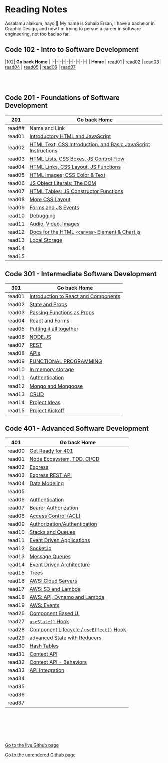 # Reading Notes

Assalamu alaikum, hayo 👋 My name is Suhaib Ersan, I have a bachelor in Graphic Design, and now I'm trying to persue a career in software engineering, not too bad so far.

## Code 102 - Intro to Software Development

|102| **Go back Home** |
|-|-|-|-|-|-|-|-|-|-|
| **Home** | [read01](https://suhaib-ersan.github.io/reading-notes/read01) | [read02](https://suhaib-ersan.github.io/reading-notes/read02) | [read03](https://suhaib-ersan.github.io/reading-notes/read03) | [read04](https://suhaib-ersan.github.io/reading-notes/read04) | [read05](https://suhaib-ersan.github.io/reading-notes/read05) | [read06](https://suhaib-ersan.github.io/reading-notes/read06) | [read07](https://suhaib-ersan.github.io/reading-notes/read07)

<br/><br/>

## Code 201 - Foundations of Software Development

|201| **Go back Home** |
|-|-|
| read## | Name and Link |
| read01 | [Introductory HTML and JavaScript](https://suhaib-ersan.github.io/reading-notes/201/read01) |
| read02 | [HTML Text, CSS Introduction, and Basic JavaScript Instructions](https://suhaib-ersan.github.io/reading-notes/201/read02) |
| read03 | [HTML Lists, CSS Boxes, JS Control Flow](https://suhaib-ersan.github.io/reading-notes/201/read03) |
| read04 | [HTML Links, CSS Layout, JS Functions](https://suhaib-ersan.github.io/reading-notes/201/read04) |
| read05 | [HTML Images; CSS Color & Text](https://suhaib-ersan.github.io/reading-notes/201/read05) |
| read06 | [JS Object Literals; The DOM](https://suhaib-ersan.github.io/reading-notes/201/read06) |
| read07 | [HTML Tables; JS Constructor Functions](https://suhaib-ersan.github.io/reading-notes/201/read07) |
| read08 | [More CSS Layout](https://suhaib-ersan.github.io/reading-notes/201/read08) |
| read09 | [Forms and JS Events](https://suhaib-ersan.github.io/reading-notes/201/read09) |
| read10 | [Debugging](https://suhaib-ersan.github.io/reading-notes/201/read10) |
| read11 | [Audio, Video, Images](https://suhaib-ersan.github.io/reading-notes/201/read11) |
| read12 | [Docs for the HTML `<canvas>` Element & Chart.js](https://suhaib-ersan.github.io/reading-notes/201/read12) |
| read13 | [Local Storage](https://suhaib-ersan.github.io/reading-notes/201/read13) |
| read14 | [](https://suhaib-ersan.github.io/reading-notes/201/read14) |
| read15 | [](https://suhaib-ersan.github.io/reading-notes/201/read15) |



## Code 301 - Intermediate Software Development

|301| **Go back Home** |
|-|-|
| read01 | [Introduction to React and Components](https://suhaib-ersan.github.io/reading-notes/301/read01) |
| read02 | [State and Props](https://suhaib-ersan.github.io/reading-notes/301/read02) |
| read03 | [Passing Functions as Props](https://suhaib-ersan.github.io/reading-notes/301/read03) |
| read04 | [React and Forms](https://suhaib-ersan.github.io/reading-notes/301/read04) |
| read05 | [Putting it all together](https://suhaib-ersan.github.io/reading-notes/301/read05) |
| read06 | [NODE.JS](https://suhaib-ersan.github.io/reading-notes/301/read06) |
| read07 | [REST](https://suhaib-ersan.github.io/reading-notes/301/read07) |
| read08 | [APIs](https://suhaib-ersan.github.io/reading-notes/301/read08) |
| read09 | [FUNCTIONAL PROGRAMMING](https://suhaib-ersan.github.io/reading-notes/301/read09) |
| read10 | [In memory storage](https://suhaib-ersan.github.io/reading-notes/301/read10) |
| read11 | [Authentication](https://suhaib-ersan.github.io/reading-notes/301/read11) |
| read12 | [Mongo and Mongoose](https://suhaib-ersan.github.io/reading-notes/301/read12) |
| read13 | [CRUD](https://suhaib-ersan.github.io/reading-notes/301/read13) |
| read14 | [Project Ideas](https://suhaib-ersan.github.io/reading-notes/301/read14) |
| read15 | [Project Kickoff](https://suhaib-ersan.github.io/reading-notes/301/read15) |
## Code 401 - Advanced Software Development

|401| **Go back Home** |
|-|-|
| read00 | [Get Ready for 401](https://suhaib-ersan.github.io/reading-notes/401/read00) |
| read01 | [Node Ecosystem, TDD, CI/CD](https://suhaib-ersan.github.io/reading-notes/401/read01) |
| read02 | [Express](https://suhaib-ersan.github.io/reading-notes/401/read02) |
| read03 | [Express REST API](https://suhaib-ersan.github.io/reading-notes/401/read03) |
| read04 | [Data Modeling](https://suhaib-ersan.github.io/reading-notes/401/read04) |
| read05 | []() |
| read06 | [Authentication](https://suhaib-ersan.github.io/reading-notes/401/read06) |
| read07 | [Bearer Authorization](https://suhaib-ersan.github.io/reading-notes/401/read07) |
| read08 | [Access Control (ACL)](https://suhaib-ersan.github.io/reading-notes/401/read08) |
| read09 | [Authorization/Authentication](https://suhaib-ersan.github.io/reading-notes/401/read09) |
| read10 | [Stacks and Queues](https://suhaib-ersan.github.io/reading-notes/401/read10) |
| read11 | [Event Driven Applications](https://suhaib-ersan.github.io/reading-notes/401/read11) |
| read12 | [Socket.io](https://suhaib-ersan.github.io/reading-notes/401/read12) |
| read13 | [Message Queues](https://suhaib-ersan.github.io/reading-notes/401/read13) |
| read14 | [Event Driven Architecture](https://suhaib-ersan.github.io/reading-notes/401/read14) |
| read15 | [Trees](https://suhaib-ersan.github.io/reading-notes/401/read15) |
| read16 | [AWS: Cloud Servers](https://suhaib-ersan.github.io/reading-notes/401/read16) |
| read17 | [AWS: S3 and Lambda](https://suhaib-ersan.github.io/reading-notes/401/read17) |
| read18 | [AWS: API, Dynamo and Lambda](https://suhaib-ersan.github.io/reading-notes/401/read18) |
| read19 | [AWS: Events](https://suhaib-ersan.github.io/reading-notes/401/read19) |
| read26 | [Component Based UI](https://suhaib-ersan.github.io/reading-notes/401/read26) |
| read27 | [`useState()` Hook](https://suhaib-ersan.github.io/reading-notes/401/read27) |
| read28 | [Component Lifecycle / `useEffect()` Hook](https://suhaib-ersan.github.io/reading-notes/401/read28) |
| read29 | [advanced State with Reducers](https://suhaib-ersan.github.io/reading-notes/401/read29) |
| read30 | [Hash Tables](https://suhaib-ersan.github.io/reading-notes/401/read30) |
| read31 | [Context API](https://suhaib-ersan.github.io/reading-notes/401/read31) |
| read32 | [Context API - Behaviors](https://suhaib-ersan.github.io/reading-notes/401/read32) |
| read33 | [API Integration](https://suhaib-ersan.github.io/reading-notes/401/read33) |
| read34 | [](https://suhaib-ersan.github.io/reading-notes/401/read34) |
| read35 | [](https://suhaib-ersan.github.io/reading-notes/401/read35) |
| read36 | [](https://suhaib-ersan.github.io/reading-notes/401/read36) |
| read37 | [](https://suhaib-ersan.github.io/reading-notes/401/read37) |




<br/><br/> 


<br/><br/>  

[Go to the live Github page](https://suhaib-ersan.github.io/reading-notes/)

[Go to the unrendered Github page](https://github.com/Suhaib-Ersan/reading-notes)
